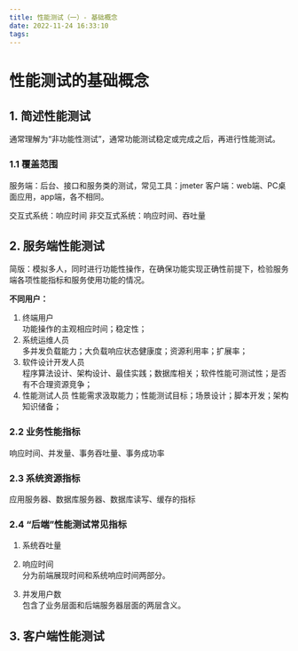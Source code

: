 ```yaml
---
title: 性能测试（一）- 基础概念
date: 2022-11-24 16:33:10
tags:
---
```



# 性能测试的基础概念  

## 1. 简述性能测试  
通常理解为“非功能性测试”，通常功能测试稳定或完成之后，再进行性能测试。

### 1.1 覆盖范围  
服务端：后台、接口和服务类的测试，常见工具：jmeter
客户端：web端、PC桌面应用，app端，各不相同。


交互式系统：响应时间
非交互式系统：响应时间、吞吐量

## 2. 服务端性能测试  
简版：模拟多人，同时进行功能性操作，在确保功能实现正确性前提下，检验服务端各项性能指标和服务使用功能的情况。  

**不同用户：**  
1. 终端用户  
功能操作的主观相应时间；稳定性；  
2. 系统运维人员  
多并发负载能力；大负载响应状态健康度；资源利用率；扩展率；
3. 软件设计开发人员  
程序算法设计、架构设计、最佳实践；数据库相关；软件性能可测试性；是否有不合理资源竞争；  
4. 性能测试人员 
性能需求汲取能力；性能测试目标；场景设计；脚本开发；架构知识储备；



### 2.2 业务性能指标  
响应时间、并发量、事务吞吐量、事务成功率  

### 2.3 系统资源指标  
应用服务器、数据库服务器、数据库读写、缓存的指标  

### 2.4 “后端”性能测试常见指标  
1. 系统吞吐量  

2. 响应时间  
分为前端展现时间和系统响应时间两部分。
3. 并发用户数  
包含了业务层面和后端服务器层面的两层含义。

## 3. 客户端性能测试  




